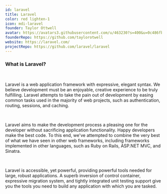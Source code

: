 ```yaml
---
id: laravel
title: Laravel
color: red lighten-1
icon: mdi-laravel
founder: Taylor Ottwell
avatar: https://avatars3.githubusercontent.com/u/463230?s=400&u=0c486fbe3a30dadd5c5981a9fbc3a0d269ca0c33&v=4
founderRepo: https://github.com/taylorotwell
website: https://laravel.com/
projectRepo: https://github.com/laravel/laravel
---
```


### What is Laravel?

<br />

Laravel is a web application framework with expressive, elegant syntax. We believe development must be an enjoyable, creative experience to be truly fulfilling. Laravel attempts to take the pain out of development by easing common tasks used in the majority of web projects, such as authentication, routing, sessions, and caching.

<br />

Laravel aims to make the development process a pleasing one for the developer without sacrificing application functionality. Happy developers make the best code. To this end, we've attempted to combine the very best of what we have seen in other web frameworks, including frameworks implemented in other languages, such as Ruby on Rails, ASP.NET MVC, and Sinatra.

<br />

Laravel is accessible, yet powerful, providing powerful tools needed for large, robust applications. A superb inversion of control container, expressive migration system, and tightly integrated unit testing support give you the tools you need to build any application with which you are tasked.
